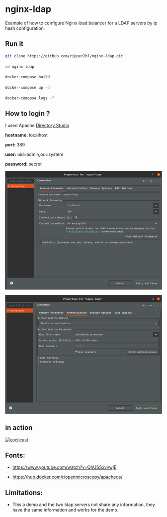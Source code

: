 # nginx-ldap

Example of how to configure Nginx load balancer for a LDAP servers by ip hash configuration.

## Run it

```bash
git clone https://github.com/ripper2hl/nginx-ldap.git

cd nginx-ldap

docker-compose build

docker-compose up -d

docker-compose logs -f

```

## How to login ?

I used Apache [Directory Studio](https://directory.apache.org/studio)

**hostname:** localhost

**port:** 389

**user:** uid=admin,ou=system

**password:** secret

![1](1.png)

![2](2.png)

## in action

[![asciicast](https://asciinema.org/a/efMAhd17dSmEN02ctnmF1EBLb.png)](https://asciinema.org/a/efMAhd17dSmEN02ctnmF1EBLb)

## Fonts:

* https://www.youtube.com/watch?v=QhUSSxvvwjE

* https://hub.docker.com/r/openmicroscopy/apacheds/


## Limitations:

  * This a demo and the two  ldap servers not share any information, they have the same information and works for the demo.
